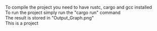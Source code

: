 To compile the project you need to have rustc, cargo and gcc installed  
To run the project simply run the "cargo run" command  
The result is stored in "Output_Graph.png"  
This is a project
